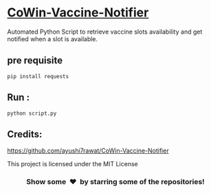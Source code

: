# [CoWin-Vaccine-Notifier]()
Automated Python Script to retrieve vaccine slots availability and get notified when a slot is available.

## pre requisite
```
pip install requests 
``` 

## Run :

```
python script.py
```

## Credits:
https://github.com/ayushi7rawat/CoWin-Vaccine-Notifier 


This project is licensed under the MIT License


<h3 align="center">Show some &nbsp;❤️&nbsp; by starring some of the repositories!</h3>
